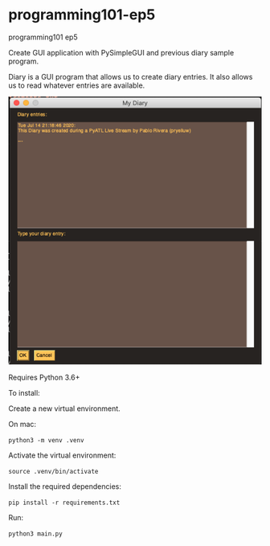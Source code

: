 # programming101-ep5
programming101 ep5


Create GUI application with PySimpleGUI and previous diary sample program.

Diary is a GUI program that allows us to create diary entries.
It also allows us to read whatever entries are available.

<img src="diary.png">


Requires Python 3.6+

To install:

Create a new virtual environment.

On mac:

`python3 -m venv .venv`

Activate the virtual environment:

`source .venv/bin/activate`

Install the required dependencies:

`pip install -r requirements.txt`

Run:

`python3 main.py`

